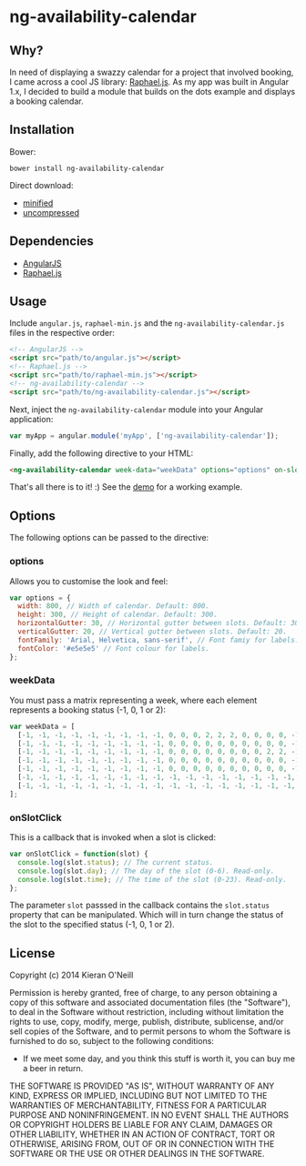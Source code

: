 ng-availability-calendar
========

## Why?

In need of displaying a swazzy calendar for a project that involved booking, I came across a cool JS library: [Raphael.js](https://github.com/DmitryBaranovskiy/raphael). As my app was built in Angular 1.x, I decided to build a module that builds on the dots example and displays a booking calendar.

## Installation

Bower:

```
bower install ng-availability-calendar
```
Direct download:

* [minified](https://raw.githubusercontent.com/kieranroneill/ng-availability-calendar/master/dist/ng-availability-calendar.min.js)
* [uncompressed](https://raw.githubusercontent.com/kieranroneill/ng-availability-calendar/master/dist/ng-availability-calendar.js)

## Dependencies

* [AngularJS](https://ajax.googleapis.com/ajax/libs/angularjs/1.4.9/angular.min.js)
* [Raphael.js](https://raw.githubusercontent.com/DmitryBaranovskiy/raphael/master/raphael-min.js)

## Usage

Include ```angular.js```, ```raphael-min.js``` and the ```ng-availability-calendar.js``` files in the respective order:

```html
<!-- AngularJS -->
<script src="path/to/angular.js"></script>
<!-- Raphael.js -->
<script src="path/to/raphael-min.js"></script>
<!-- ng-availability-calendar -->
<script src="path/to/ng-availability-calendar.js"></script>
```
Next, inject the ```ng-availability-calendar``` module into your Angular application:
```javascript
var myApp = angular.module('myApp', ['ng-availability-calendar']);
```
Finally, add the following directive to your HTML:
```html
<ng-availability-calendar week-data="weekData" options="options" on-slot-click="onSlotClick"></ng-availability-calendar>
```
That's all there is to it! :) See the [demo](http://element43.xyz/ng-availability-calendar) for a working example.

## Options

The following options can be passed to the directive:

### options

Allows you to customise the look and feel:
```javascript
var options = {
  width: 800, // Width of calendar. Default: 800.
  height: 300, // Height of calendar. Default: 300.
  horizontalGutter: 30, // Horizontal gutter between slots. Default: 30.
  verticalGutter: 20, // Vertical gutter between slots. Default: 20.
  fontFamily: 'Arial, Helvetica, sans-serif', // Font famiy for labels.
  fontColor: '#e5e5e5' // Font colour for labels.
};
```
### weekData

You must pass a matrix representing a week, where each element represents a booking status (-1, 0, 1 or 2):
```javascript
var weekData = [
  [-1, -1, -1, -1, -1, -1, -1, -1, -1, 0, 0, 0, 2, 2, 2, 0, 0, 0, 0, -1, -1, -1, -1, -1], // Mon.
  [-1, -1, -1, -1, -1, -1, -1, -1, -1, 0, 0, 0, 0, 0, 0, 0, 0, 0, 0, -1, -1, -1, -1, -1], // Tues.
  [-1, -1, -1, -1, -1, -1, -1, -1, -1, 0, 0, 0, 0, 0, 0, 0, 0, 2, 2, -1, -1, -1, -1, -1], // Wed.
  [-1, -1, -1, -1, -1, -1, -1, -1, -1, 0, 0, 0, 0, 0, 0, 0, 0, 0, 0, -1, -1, -1, -1, -1], // Thu.
  [-1, -1, -1, -1, -1, -1, -1, -1, -1, 0, 0, 0, 0, 0, 0, 0, 0, 0, 0, -1, -1, -1, -1, -1], // Fri.
  [-1, -1, -1, -1, -1, -1, -1, -1, -1, -1, -1, -1, -1, -1, -1, -1, -1, -1, -1, -1, -1, -1, -1, -1], // Sat.
  [-1, -1, -1, -1, -1, -1, -1, -1, -1, -1, -1, -1, -1, -1, -1, -1, -1, -1, -1, -1, -1, -1, -1, -1] // Sun.
];
```
### onSlotClick

This is a callback that is invoked when a slot is clicked:
```javascript
var onSlotClick = function(slot) {
  console.log(slot.status); // The current status.
  console.log(slot.day); // The day of the slot (0-6). Read-only.
  console.log(slot.time); // The time of the slot (0-23). Read-only.
};
```
The parameter ```slot``` passsed in the callback contains the ```slot.status``` property that can be manipulated. Which will in turn change the status of the slot to the specified status (-1, 0, 1 or 2).

## License

Copyright (c) 2014 Kieran O'Neill

Permission is hereby granted, free of charge, to any person obtaining a copy of this software and associated documentation files (the "Software"), to deal in the Software without restriction, including without limitation the rights to use, copy, modify, merge, publish, distribute, sublicense, and/or sell copies of the Software, and to permit persons to whom the Software is furnished to do so, subject to the following conditions:

- If we meet some day, and you think this stuff is worth it, you can buy me a beer in return.

THE SOFTWARE IS PROVIDED "AS IS", WITHOUT WARRANTY OF ANY KIND, EXPRESS OR IMPLIED, INCLUDING BUT NOT LIMITED TO THE WARRANTIES OF MERCHANTABILITY, FITNESS FOR A PARTICULAR PURPOSE AND NONINFRINGEMENT. IN NO EVENT SHALL THE AUTHORS OR COPYRIGHT HOLDERS BE LIABLE FOR ANY CLAIM, DAMAGES OR OTHER LIABILITY, WHETHER IN AN ACTION OF CONTRACT, TORT OR OTHERWISE, ARISING FROM, OUT OF OR IN CONNECTION WITH THE SOFTWARE OR THE USE OR OTHER DEALINGS IN THE SOFTWARE.
